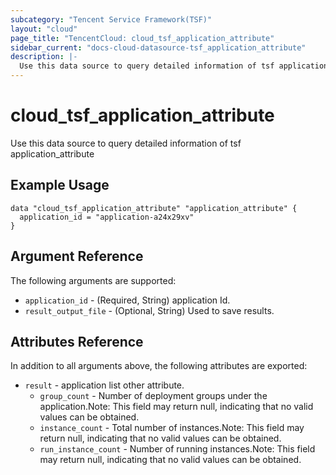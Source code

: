 ```yaml
---
subcategory: "Tencent Service Framework(TSF)"
layout: "cloud"
page_title: "TencentCloud: cloud_tsf_application_attribute"
sidebar_current: "docs-cloud-datasource-tsf_application_attribute"
description: |-
  Use this data source to query detailed information of tsf application_attribute
---
```


# cloud_tsf_application_attribute

Use this data source to query detailed information of tsf application_attribute

## Example Usage

```hcl
data "cloud_tsf_application_attribute" "application_attribute" {
  application_id = "application-a24x29xv"
}
```

## Argument Reference

The following arguments are supported:

* `application_id` - (Required, String) application Id.
* `result_output_file` - (Optional, String) Used to save results.

## Attributes Reference

In addition to all arguments above, the following attributes are exported:

* `result` - application list other attribute.
  * `group_count` - Number of deployment groups under the application.Note: This field may return null, indicating that no valid values can be obtained.
  * `instance_count` - Total number of instances.Note: This field may return null, indicating that no valid values can be obtained.
  * `run_instance_count` - Number of running instances.Note: This field may return null, indicating that no valid values can be obtained.


